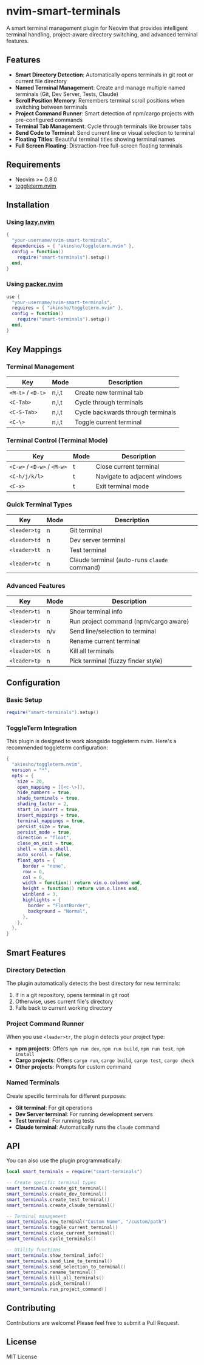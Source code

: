 # nvim-smart-terminals

A smart terminal management plugin for Neovim that provides intelligent terminal handling, project-aware directory switching, and advanced terminal features.

## Features

- **Smart Directory Detection**: Automatically opens terminals in git root or current file directory
- **Named Terminal Management**: Create and manage multiple named terminals (Git, Dev Server, Tests, Claude)
- **Scroll Position Memory**: Remembers terminal scroll positions when switching between terminals
- **Project Command Runner**: Smart detection of npm/cargo projects with pre-configured commands
- **Terminal Tab Management**: Cycle through terminals like browser tabs
- **Send Code to Terminal**: Send current line or visual selection to terminal
- **Floating Titles**: Beautiful terminal titles showing terminal names
- **Full Screen Floating**: Distraction-free full-screen floating terminals

## Requirements

- Neovim >= 0.8.0
- [toggleterm.nvim](https://github.com/akinsho/toggleterm.nvim)

## Installation

### Using [lazy.nvim](https://github.com/folke/lazy.nvim)

```lua
{
  "your-username/nvim-smart-terminals",
  dependencies = { "akinsho/toggleterm.nvim" },
  config = function()
    require("smart-terminals").setup()
  end,
}
```

### Using [packer.nvim](https://github.com/wbthomason/packer.nvim)

```lua
use {
  "your-username/nvim-smart-terminals",
  requires = { "akinsho/toggleterm.nvim" },
  config = function()
    require("smart-terminals").setup()
  end,
}
```

## Key Mappings

### Terminal Management
| Key | Mode | Description |
|-----|------|-------------|
| `<M-t>` / `<D-t>` | n,i,t | Create new terminal tab |
| `<C-Tab>` | n,i,t | Cycle through terminals |
| `<C-S-Tab>` | n,i,t | Cycle backwards through terminals |
| `<C-\>` | n,i,t | Toggle current terminal |

### Terminal Control (Terminal Mode)
| Key | Mode | Description |
|-----|------|-------------|
| `<C-w>` / `<D-w>` / `<M-w>` | t | Close current terminal |
| `<C-h/j/k/l>` | t | Navigate to adjacent windows |
| `<C-x>` | t | Exit terminal mode |

### Quick Terminal Types
| Key | Mode | Description |
|-----|------|-------------|
| `<leader>tg` | n | Git terminal |
| `<leader>td` | n | Dev server terminal |
| `<leader>tt` | n | Test terminal |
| `<leader>tc` | n | Claude terminal (auto-runs `claude` command) |

### Advanced Features
| Key | Mode | Description |
|-----|------|-------------|
| `<leader>ti` | n | Show terminal info |
| `<leader>tr` | n | Run project command (npm/cargo aware) |
| `<leader>ts` | n/v | Send line/selection to terminal |
| `<leader>tn` | n | Rename current terminal |
| `<leader>tK` | n | Kill all terminals |
| `<leader>tp` | n | Pick terminal (fuzzy finder style) |

## Configuration

### Basic Setup

```lua
require("smart-terminals").setup()
```

### ToggleTerm Integration

This plugin is designed to work alongside toggleterm.nvim. Here's a recommended toggleterm configuration:

```lua
{
  "akinsho/toggleterm.nvim",
  version = "*",
  opts = {
    size = 20,
    open_mapping = [[<c-\>]],
    hide_numbers = true,
    shade_terminals = true,
    shading_factor = 2,
    start_in_insert = true,
    insert_mappings = true,
    terminal_mappings = true,
    persist_size = true,
    persist_mode = true,
    direction = "float",
    close_on_exit = true,
    shell = vim.o.shell,
    auto_scroll = false,
    float_opts = {
      border = "none",
      row = 0,
      col = 0,
      width = function() return vim.o.columns end,
      height = function() return vim.o.lines end,
      winblend = 3,
      highlights = {
        border = "FloatBorder",
        background = "Normal",
      },
    },
  },
}
```

## Smart Features

### Directory Detection
The plugin automatically detects the best directory for new terminals:
1. If in a git repository, opens terminal in git root
2. Otherwise, uses current file's directory
3. Falls back to current working directory

### Project Command Runner
When you use `<leader>tr`, the plugin detects your project type:
- **npm projects**: Offers `npm run dev`, `npm run build`, `npm run test`, `npm install`
- **Cargo projects**: Offers `cargo run`, `cargo build`, `cargo test`, `cargo check`
- **Other projects**: Prompts for custom command

### Named Terminals
Create specific terminals for different purposes:
- **Git terminal**: For git operations
- **Dev Server terminal**: For running development servers
- **Test terminal**: For running tests
- **Claude terminal**: Automatically runs the `claude` command

## API

You can also use the plugin programmatically:

```lua
local smart_terminals = require("smart-terminals")

-- Create specific terminal types
smart_terminals.create_git_terminal()
smart_terminals.create_dev_terminal()
smart_terminals.create_test_terminal()
smart_terminals.create_claude_terminal()

-- Terminal management
smart_terminals.new_terminal("Custom Name", "/custom/path")
smart_terminals.toggle_current_terminal()
smart_terminals.close_current_terminal()
smart_terminals.cycle_terminals()

-- Utility functions
smart_terminals.show_terminal_info()
smart_terminals.send_line_to_terminal()
smart_terminals.send_selection_to_terminal()
smart_terminals.rename_terminal()
smart_terminals.kill_all_terminals()
smart_terminals.pick_terminal()
smart_terminals.run_project_command()
```

## Contributing

Contributions are welcome! Please feel free to submit a Pull Request.

## License

MIT License